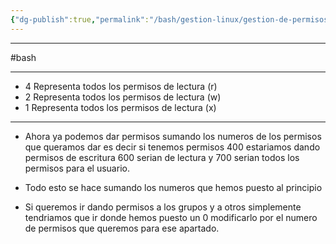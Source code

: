 ```yaml
---
{"dg-publish":true,"permalink":"/bash/gestion-linux/gestion-de-permisos-linux-con-numeros/"}
---
```



-----------
#bash

-------------

- 4 Representa todos los permisos de lectura (r)
- 2 Representa todos los permisos de lectura (w)
- 1 Representa todos los permisos de lectura (x)

---------------------

- Ahora ya podemos dar permisos sumando los numeros de los permisos que queramos dar es decir si tenemos permisos 400 estariamos dando permisos de escritura 600 serian de lectura  y 700 serian todos los permisos para el usuario. 

- Todo esto se hace sumando los numeros que hemos puesto al principio

- Si queremos ir dando permisos a los grupos y a otros simplemente tendriamos que ir donde hemos puesto un 0 modificarlo por el numero de permisos que queremos para ese apartado. 



